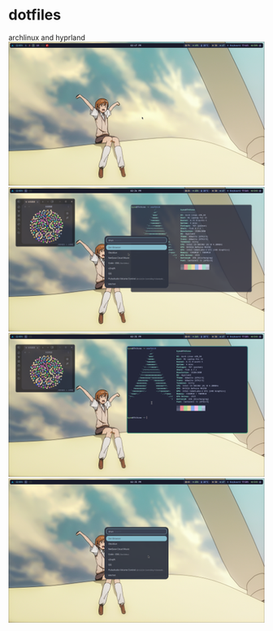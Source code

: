 # dotfiles
archlinux and hyprland
![](2025-01-11-144702_hyprshot.png)
![](2025-01-11-143435_hyprshot.png)
![](2025-01-11-143508_hyprshot.png)
![](2025-01-11-143518_hyprshot.png)
